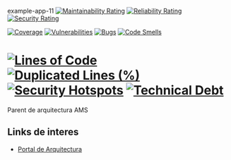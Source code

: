 example-app-11 
[![Maintainability Rating](https://sonarqube-sonarqube.apps.nopro.ocp.santalucia.net/api/project_badges/measure?project=example-app-11&metric=sqale_rating&token=sqb_e4241b3b559d1ca4e4c99f02068e3d0c1b1a87b7)](https://sonarqube-sonarqube.apps.nopro.ocp.santalucia.net/dashboard?id=example-app-11)
[![Reliability Rating](https://sonarqube-sonarqube.apps.nopro.ocp.santalucia.net/api/project_badges/measure?project=example-app-11&metric=reliability_rating&token=sqb_e4241b3b559d1ca4e4c99f02068e3d0c1b1a87b7)](https://sonarqube-sonarqube.apps.nopro.ocp.santalucia.net/dashboard?id=example-app-11)
[![Security Rating](https://sonarqube-sonarqube.apps.nopro.ocp.santalucia.net/api/project_badges/measure?project=example-app-11&metric=security_rating&token=sqb_e4241b3b559d1ca4e4c99f02068e3d0c1b1a87b7)](https://sonarqube-sonarqube.apps.nopro.ocp.santalucia.net/dashboard?id=example-app-11)

[![Coverage](https://sonarqube-sonarqube.apps.nopro.ocp.santalucia.net/api/project_badges/measure?project=example-app-11&metric=coverage&token=sqb_e4241b3b559d1ca4e4c99f02068e3d0c1b1a87b7)](https://sonarqube-sonarqube.apps.nopro.ocp.santalucia.net/dashboard?id=example-app-11)
[![Vulnerabilities](https://sonarqube-sonarqube.apps.nopro.ocp.santalucia.net/api/project_badges/measure?project=example-app-11&metric=vulnerabilities&token=sqb_e4241b3b559d1ca4e4c99f02068e3d0c1b1a87b7)](https://sonarqube-sonarqube.apps.nopro.ocp.santalucia.net/dashboard?id=example-app-11)
[![Bugs](https://sonarqube-sonarqube.apps.nopro.ocp.santalucia.net/api/project_badges/measure?project=example-app-11&metric=bugs&token=sqb_e4241b3b559d1ca4e4c99f02068e3d0c1b1a87b7)](https://sonarqube-sonarqube.apps.nopro.ocp.santalucia.net/dashboard?id=example-app-11)
[![Code Smells](https://sonarqube-sonarqube.apps.nopro.ocp.santalucia.net/api/project_badges/measure?project=example-app-11&metric=code_smells&token=sqb_e4241b3b559d1ca4e4c99f02068e3d0c1b1a87b7)](https://sonarqube-sonarqube.apps.nopro.ocp.santalucia.net/dashboard?id=example-app-11)

[![Lines of Code](https://sonarqube-sonarqube.apps.nopro.ocp.santalucia.net/api/project_badges/measure?project=example-app-11&metric=ncloc&token=sqb_e4241b3b559d1ca4e4c99f02068e3d0c1b1a87b7)](https://sonarqube-sonarqube.apps.nopro.ocp.santalucia.net/dashboard?id=aexample-app-11)
[![Duplicated Lines (%)](https://sonarqube-sonarqube.apps.nopro.ocp.santalucia.net/api/project_badges/measure?project=example-app-11&metric=duplicated_lines_density&token=sqb_e4241b3b559d1ca4e4c99f02068e3d0c1b1a87b7)](https://sonarqube-sonarqube.apps.nopro.ocp.santalucia.net/dashboard?id=example-app-11)
[![Security Hotspots](https://sonarqube-sonarqube.apps.nopro.ocp.santalucia.net/api/project_badges/measure?project=example-app-11&metric=security_hotspots&token=sqb_e4241b3b559d1ca4e4c99f02068e3d0c1b1a87b7)](https://sonarqube-sonarqube.apps.nopro.ocp.santalucia.net/dashboard?id=example-app-11)
[![Technical Debt](https://sonarqube-sonarqube.apps.nopro.ocp.santalucia.net/api/project_badges/measure?project=example-app-11&metric=sqale_index&token=sqb_e4241b3b559d1ca4e4c99f02068e3d0c1b1a87b7)](https://sonarqube-sonarqube.apps.nopro.ocp.santalucia.net/dashboard?id=example-app-11)
==========

Parent de arquitectura AMS

Links de interes
------------

* [Portal de Arquitectura](https://santalucia.sharepoint.com/sites/PortalArquitecturaEmpresarial)
